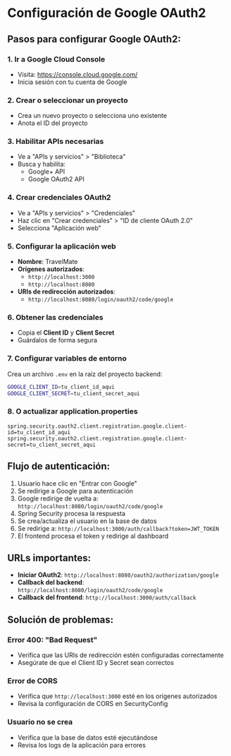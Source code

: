 # Configuración de Google OAuth2

## Pasos para configurar Google OAuth2:

### 1. Ir a Google Cloud Console
- Visita: https://console.cloud.google.com/
- Inicia sesión con tu cuenta de Google

### 2. Crear o seleccionar un proyecto
- Crea un nuevo proyecto o selecciona uno existente
- Anota el ID del proyecto

### 3. Habilitar APIs necesarias
- Ve a "APIs y servicios" > "Biblioteca"
- Busca y habilita:
  - Google+ API
  - Google OAuth2 API

### 4. Crear credenciales OAuth2
- Ve a "APIs y servicios" > "Credenciales"
- Haz clic en "Crear credenciales" > "ID de cliente OAuth 2.0"
- Selecciona "Aplicación web"

### 5. Configurar la aplicación web
- **Nombre**: TravelMate
- **Orígenes autorizados**: 
  - `http://localhost:3000`
  - `http://localhost:8080`
- **URIs de redirección autorizados**:
  - `http://localhost:8080/login/oauth2/code/google`

### 6. Obtener las credenciales
- Copia el **Client ID** y **Client Secret**
- Guárdalos de forma segura

### 7. Configurar variables de entorno
Crea un archivo `.env` en la raíz del proyecto backend:

```bash
GOOGLE_CLIENT_ID=tu_client_id_aqui
GOOGLE_CLIENT_SECRET=tu_client_secret_aqui
```

### 8. O actualizar application.properties
```properties
spring.security.oauth2.client.registration.google.client-id=tu_client_id_aqui
spring.security.oauth2.client.registration.google.client-secret=tu_client_secret_aqui
```

## Flujo de autenticación:

1. Usuario hace clic en "Entrar con Google"
2. Se redirige a Google para autenticación
3. Google redirige de vuelta a: `http://localhost:8080/login/oauth2/code/google`
4. Spring Security procesa la respuesta
5. Se crea/actualiza el usuario en la base de datos
6. Se redirige a: `http://localhost:3000/auth/callback?token=JWT_TOKEN`
7. El frontend procesa el token y redirige al dashboard

## URLs importantes:

- **Iniciar OAuth2**: `http://localhost:8080/oauth2/authorization/google`
- **Callback del backend**: `http://localhost:8080/login/oauth2/code/google`
- **Callback del frontend**: `http://localhost:3000/auth/callback`

## Solución de problemas:

### Error 400: "Bad Request"
- Verifica que las URIs de redirección estén configuradas correctamente
- Asegúrate de que el Client ID y Secret sean correctos

### Error de CORS
- Verifica que `http://localhost:3000` esté en los orígenes autorizados
- Revisa la configuración de CORS en SecurityConfig

### Usuario no se crea
- Verifica que la base de datos esté ejecutándose
- Revisa los logs de la aplicación para errores
